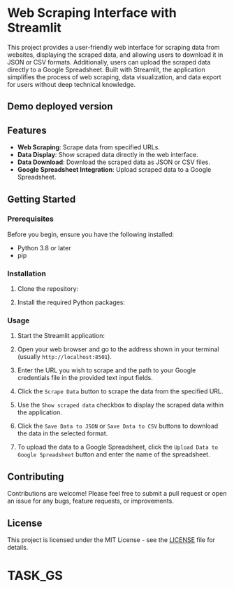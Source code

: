 # Web Scraping Interface with Streamlit

This project provides a user-friendly web interface for scraping data from websites, displaying the scraped data, and allowing users to download it in JSON or CSV formats. Additionally, users can upload the scraped data directly to a Google Spreadsheet. Built with Streamlit, the application simplifies the process of web scraping, data visualization, and data export for users without deep technical knowledge.

## Demo deployed version

## Features

- **Web Scraping**: Scrape data from specified URLs.
- **Data Display**: Show scraped data directly in the web interface.
- **Data Download**: Download the scraped data as JSON or CSV files.
- **Google Spreadsheet Integration**: Upload scraped data to a Google Spreadsheet.

## Getting Started

### Prerequisites

Before you begin, ensure you have the following installed:
- Python 3.8 or later
- pip

### Installation

1. Clone the repository:


2. Install the required Python packages:


### Usage

1. Start the Streamlit application:

2. Open your web browser and go to the address shown in your terminal (usually `http://localhost:8501`).

3. Enter the URL you wish to scrape and the path to your Google credentials file in the provided text input fields.

4. Click the `Scrape Data` button to scrape the data from the specified URL.

5. Use the `Show scraped data` checkbox to display the scraped data within the application.

6. Click the `Save Data to JSON` or `Save Data to CSV` buttons to download the data in the selected format.

7. To upload the data to a Google Spreadsheet, click the `Upload Data to Google Spreadsheet` button and enter the name of the spreadsheet.

## Contributing

Contributions are welcome! Please feel free to submit a pull request or open an issue for any bugs, feature requests, or improvements.

## License

This project is licensed under the MIT License - see the [LICENSE](LICENSE) file for details.
# TASK_GS

